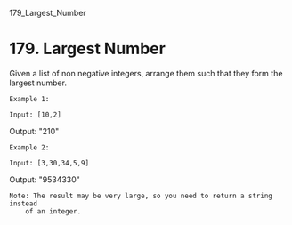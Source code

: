 179_Largest_Number
# 179. Largest Number

Given a list of non negative integers, arrange them such that they form the largest
        number.

    Example 1:

    Input: [10,2]
Output: "210"

    Example 2:

    Input: [3,30,34,5,9]
Output: "9534330"

    Note: The result may be very large, so you need to return a string instead
        of an integer.